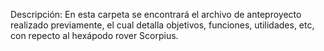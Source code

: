
Descripción: En esta carpeta se encontrará el archivo de anteproyecto realizado previamente, el cual detalla objetivos, funciones, utilidades, etc, con repecto al hexápodo rover Scorpius.
